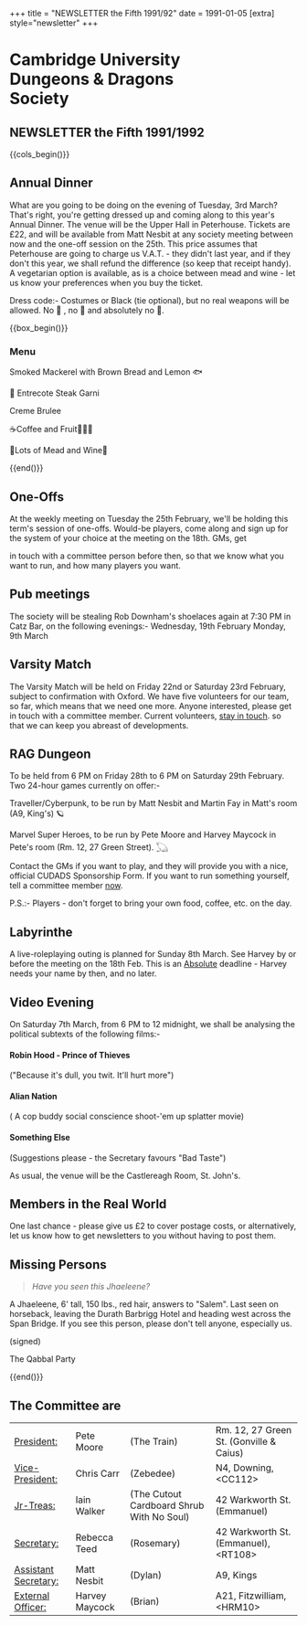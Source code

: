 +++
title = "NEWSLETTER the Fifth 1991/92"
date = 1991-01-05
[extra]
style="newsletter"
+++

# Cambridge University <br/> Dungeons & Dragons <br/> Society

## NEWSLETTER	the	Fifth	1991/1992

{{cols_begin()}}

## Annual Dinner

What are you going to be doing on
the evening of Tuesday, 3rd March? That's right, you're getting dressed up and coming along to this year's Annual Dinner. The venue will be the Upper Hall in Peterhouse.  Tickets are £22, and will be available from Matt Nesbit at any society meeting between now and the one-off session on the 25th. This price assumes that Peterhouse are going to charge us
V.A.T. - they didn't last year, and if they don't this year, we shall refund the difference (so keep that receipt handy). A vegetarian option is available, as is a choice between mead and wine - let us know your preferences when you buy the ticket.

Dress code:- Costumes or Black (tie optional), but no real weapons will be allowed.  No  🔫  , no  🔪 and
absolutely  no 🦆.

{{box_begin()}}

### Menu

Smoked Mackerel with Brown Bread and Lemon 🐟

🦕 Entrecote Steak Garni

Creme Brulee

☕Coffee and Fruit🍓🍇🍍

🍾Lots of Mead and Wine🍷

{{end()}}

## One-Offs

At the weekly meeting on Tuesday
the 25th February, we'll be holding this term's session of one-offs. Would-be players, come along and sign up for the system of your choice at the meeting on the 18th. GMs, get

in touch with a committee person before then, so that we know what you want to run, and how many players you want.

## Pub meetings

The society  will be stealing  Rob
Downham's shoelaces again at 7:30 PM in Catz Bar, on the following evenings:-
Wednesday, 19th February
Monday, 9th March

## Varsity Match

The Varsity Match will be held on Friday 22nd or Saturday 23rd February, subject to confirmation with Oxford. We have five volunteers for our team, so far, which means that we need one more. Anyone interested, please get in touch with a committee member.	Current volunteers, <u>stay in touch</u>. so that we can keep you abreast of developments.

## RAG Dungeon

To be held from 6 PM on Friday 28th to 6 PM on Saturday 29th February. Two 24-hour games currently on offer:-

Traveller/Cyberpunk, to be run by  Matt  Nesbit  and  Martin  Fay  in Matt's room (A9, King's) 🪐

Marvel Super Heroes, to be run by Pete Moore and Harvey Maycock in Pete's room (Rm. 12, 27 Green Street). 𓆏

Contact the GMs if you want to play, and they will provide you with a nice, official CUDADS Sponsorship Form. If you want to run something yourself, tell a committee member <u>now</u>.

P.S.:-  Players  - don't forget  to bring your own food, coffee, etc. on the day.

## Labyrinthe

A live-roleplaying outing is planned for Sunday 8th March. See Harvey by or before the meeting on the 18th Feb. This is an <u>Absolute</u> deadline - Harvey needs your name by then, and no later.

## Video Evening

On Saturday 7th March, from 6 PM to 12 midnight, we shall be analysing the political subtexts of the following films:-

#### Robin Hood - Prince of Thieves

("Because it's dull, you twit. It'll hurt more")

#### Alian Nation

( A cop buddy social conscience shoot-'em­ up splatter movie)

#### Something Else

(Suggestions please - the Secretary favours "Bad Taste")

As usual, the venue will be the Castlereagh Room, St. John's.

## Members in the Real World

One last chance - please give us £2 to cover postage costs, or alternatively, let us know how to get newsletters to you without having to post them.

## Missing Persons

> _Have you seen this Jhaeleene?_

A Jhaeleene, 6' tall, 150 lbs., red hair, answers to "Salem". Last seen on horseback, leaving the Durath Barbrigg Hotel and heading west across the Span Bridge. If you see this person, please don't tell anyone, especially us.

(signed)

The Qabbal Party

{{end()}}

## The Committee are

|||||
|-|-|-|-|
|<ins> President:</ins>|Pete Moore|(The Train)| Rm. 12, 27 Green St. (Gonville & Caius)|
|<ins> Vice-President:</ins>|Chris Carr| (Zebedee)|N4, Downing, \<CC112\>|
|<ins> Jr-Treas:</ins>|Iain Walker| (The Cutout Cardboard Shrub With No Soul)|42 Warkworth St. (Emmanuel)|
|<ins> Secretary:</ins>|Rebecca Teed| (Rosemary)|42 Warkworth St. (Emmanuel), \<RT108\>  |
|<ins>Assistant Secretary:</ins>   |Matt Nesbit| (Dylan)|A9, Kings|
|<ins>External Officer:</ins>|Harvey Maycock | (Brian)|A21, Fitzwilliam, \<HRM10\>|
